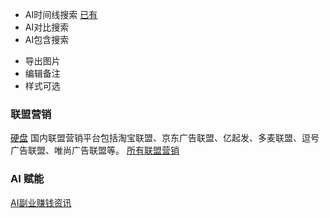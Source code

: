 

- AI时间线搜索 [已有](http://www.ai-timeline.top/timeline)
- AI对比搜索
- AI包含搜索

+ 导出图片
+ 编辑备注
+ 样式可选


### 联盟营销

[硬盘](https://juejin.cn/post/7317935138405548032)
国内联盟营销平台包括淘宝联盟、京东广告联盟、亿起发、多麦联盟、逗号广告联盟、唯尚广告联盟等。
[所有联盟营销](https://www.ikjzd.com/articles/128261?type=1)


### AI 赋能
[AI副业赚钱资讯](https://github.com/bleedline/aimoneyhunter?tab=readme-ov-file#%E5%85%B3%E4%BA%8E%E5%90%88%E9%9B%86)
